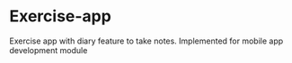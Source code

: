 # Exercise-app

Exercise app with diary feature to take notes. Implemented for mobile app development module

